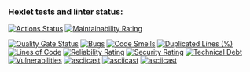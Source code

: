 ### Hexlet tests and linter status:
[![Actions Status](https://github.com/Geogrigri/python-project-49/actions/workflows/hexlet-check.yml/badge.svg)](https://github.com/Geogrigri/python-project-49/actions)
[![Maintainability Rating](https://sonarcloud.io/api/project_badges/measure?project=Geogrigri_python-project-49&metric=sqale_rating)](https://sonarcloud.io/summary/new_code?id=Geogrigri_python-project-49)

[![Quality Gate Status](https://sonarcloud.io/api/project_badges/measure?project=Geogrigri_python-project-49&metric=alert_status)](https://sonarcloud.io/summary/new_code?id=Geogrigri_python-project-49)
[![Bugs](https://sonarcloud.io/api/project_badges/measure?project=Geogrigri_python-project-49&metric=bugs)](https://sonarcloud.io/summary/new_code?id=Geogrigri_python-project-49)
[![Code Smells](https://sonarcloud.io/api/project_badges/measure?project=Geogrigri_python-project-49&metric=code_smells)](https://sonarcloud.io/summary/new_code?id=Geogrigri_python-project-49)
[![Duplicated Lines (%)](https://sonarcloud.io/api/project_badges/measure?project=Geogrigri_python-project-49&metric=duplicated_lines_density)](https://sonarcloud.io/summary/new_code?id=Geogrigri_python-project-49)
[![Lines of Code](https://sonarcloud.io/api/project_badges/measure?project=Geogrigri_python-project-49&metric=ncloc)](https://sonarcloud.io/summary/new_code?id=Geogrigri_python-project-49)
[![Reliability Rating](https://sonarcloud.io/api/project_badges/measure?project=Geogrigri_python-project-49&metric=reliability_rating)](https://sonarcloud.io/summary/new_code?id=Geogrigri_python-project-49)
[![Security Rating](https://sonarcloud.io/api/project_badges/measure?project=Geogrigri_python-project-49&metric=security_rating)](https://sonarcloud.io/summary/new_code?id=Geogrigri_python-project-49)
[![Technical Debt](https://sonarcloud.io/api/project_badges/measure?project=Geogrigri_python-project-49&metric=sqale_index)](https://sonarcloud.io/summary/new_code?id=Geogrigri_python-project-49)
[![Vulnerabilities](https://sonarcloud.io/api/project_badges/measure?project=Geogrigri_python-project-49&metric=vulnerabilities)](https://sonarcloud.io/summary/new_code?id=Geogrigri_python-project-49)
[![asciicast](https://asciinema.org/a/hL1jhadLaSvyaki0HzxycDDSy.svg)](https://asciinema.org/a/hL1jhadLaSvyaki0HzxycDDSy)
[![asciicast](https://asciinema.org/a/wCXPlCnUl6c4FZpHoK2cLVwzu.svg)](https://asciinema.org/a/wCXPlCnUl6c4FZpHoK2cLVwzu)
[![asciicast](https://asciinema.org/a/mGfBfqjgbCoQEHY4SfWwIlLc5.svg)](https://asciinema.org/a/mGfBfqjgbCoQEHY4SfWwIlLc5)

